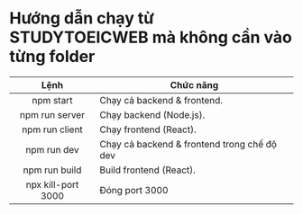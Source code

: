 # Hướng dẫn chạy từ STUDYTOEICWEB mà không cần vào từng folder

|       Lệnh       | Chức năng                                      |
| :----------------: | ------------------------------------------------ |
|     npm start     | Chạy cả backend & frontend.                    |
|   npm run server   | Chạy backend (Node.js).                         |
|   npm run client   | Chạy frontend (React).                          |
|    npm run dev    | Chạy cả backend & frontend trong chế độ dev |
|   npm run build   | Build frontend (React).                          |
| npx kill-port 3000 | Đóng port 3000                                 |
